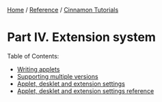 [Home](/) / 
[Reference](/reference/git/) / 
[Cinnamon Tutorials](/reference/git/cinnamon-tutorials)

# Part IV. Extension system

Table of Contents:

- <a href="write-applet.html">Writing applets</a>
- <a href="xlet-versioning.html">Supporting multiple versions</a>
- <a href="xlet-settings.html">Applet, desklet and extension settings</a>
- <a href="xlet-settings-ref.html">Applet, desklet and extension settings reference</a>
